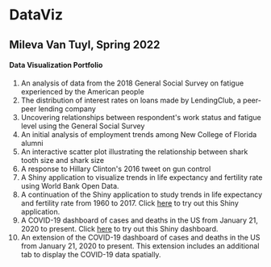 # DataViz

## Mileva Van Tuyl, Spring 2022  
#### Data Visualization Portfolio    


1. An analysis of data from the 2018 General Social Survey on fatigue experienced by the American people
2. The distribution of interest rates on loans made by LendingClub, a peer-peer lending company
3. Uncovering relationships between respondent's work status and fatigue level using the General Social Survey
4. An initial analysis of employment trends among New College of Florida alumni
5. An interactive scatter plot illustrating the relationship between shark tooth size and shark size
6. A response to Hillary Clinton's 2016 tweet on gun control
7. A Shiny application to visualize trends in life expectancy and fertility rate using World Bank Open Data. 
8. A continuation of the Shiny application to study trends in life expectancy and fertility rate from 1960 to 2017. Click [here](https://mvantuyl.shinyapps.io/gapminder_dashboard/) to try out this Shiny application.
9. A COVID-19 dashboard of cases and deaths in the US from January 21, 2020 to present. Click [here](https://mvantuyl.shinyapps.io/CovidDashboard/) to try out this Shiny dashboard.
10. An extension of the COVID-19 dashboard of cases and deaths in the US from January 21, 2020 to present. This extension includes an additional tab to display the COVID-19 data spatially. 
